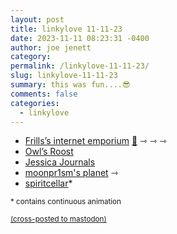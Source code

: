 ```yaml
---
layout: post
title: linkylove 11-11-23
date: 2023-11-11 08:23:31 -0400
author: joe jenett
category: 
permalink: /linkylove-11-11-23/
slug: linkylove-11-11-23
summary: this was fun....😎
comments: false
categories:
  - linkylove
---
```

<ul class="linkylove">
	<li><a title="Frills’s internet emporium" href="https://frills.dev/">Frills’s internet emporium</a> <a href="https://pinboard.in/u:mikael">📌</a> <span title="led to sites shown below">⇾ ⇾ ⇾</span></li>
	<li><a title="Owl or Owlrooster" href="https://owlsroost.xyz/">Owl’s Roost</a></li>
	<li><a title="Jessica" href="https://jessicajournals.com/">Jessica Journals</a></li>
	<li><a title="moonpr1sm" href="https://moonpr1sm.neocities.org/">moonpr1sm's planet</a> <span title="led to site shown below">⇾</span></li>
	<li><a title="spiritcellar" href="https://spiritcellar.neocities.org/">spiritcellar</a>*</li>
</ul>
<small>* contains continuous animation</small>

<a href="https://brid.gy/publish/mastodon"><small>(cross-posted to mastodon)</small></a>